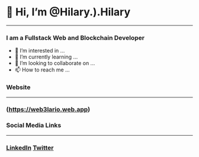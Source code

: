 # 👋 Hi, I’m @Hilary.).Hilary
***

### I am a Fullstack Web and Blockchain Developer




- 👀 I’m interested in ...
- 🌱 I’m currently learning ...
- 💞️ I’m looking to collaborate on ...
- 📫 How to reach me ...

### Website
***

### (https://web3lario.web.app)

### Social Media Links
___

### [LinkedIn](https://www.linkedin.com/in/hilary-ogochukwu-1b139a234/) [Twitter](https://twitter.com/web3_lario) 
<!---
hilaryohilary/hilaryohilary is a ✨ special ✨ repository because its `README.md` (this file) appears on your GitHub profile.
You can click the Preview link to take a look at your changes.
--->
